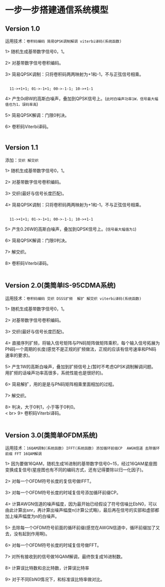 # 一步一步搭建通信系统模型<br>
## Version 1.0<br>
运用技术：`卷积码编码 简易QPSK调制解调 viterbi译码(系统函数)`<br>

1> 随机生成基带数字信号0，1。<br><br>
2> 对基带数字信号卷积编码。<br><br>
3> 简易QPSK调制：只将卷积码两两映射为+1和-1，不与正弦信号相乘。<br><br>
```
  11->+1+1; 01->-1+1; 00->-1-1; 10->+1-1
 ```
 4> 产生0dBW的高斯白噪声，叠加到QPSK信号上。(`此时白噪声功率1W，信号最大幅值也为1，误码率高`)<br><br>
 5> 简易QPSK解调：门限0判决。<br><br>
 6> 卷积码Viterbi译码。<br><br>

## Version 1.1<br>
添加：`交织 解交织`<br>

1> 随机生成基带数字信号0，1。<br><br>
2> 对基带数字信号卷积编码。<br><br>
3> 交织(最好与信号长度匹配)。<br><br>
4> 简易QPSK调制：只将卷积码两两映射为+1和-1，不与正弦信号相乘。<br><br>
```
  11->+1+1; 01->-1+1; 00->-1-1; 10->+1-1
 ```
5> 产生0.26W的高斯白噪声，叠加到QPSK信号上。(`信号最大幅值为1`)<br><br>
6> 简易QPSK解调：门限0判决。<br><br>
7> 解交织。<br><br>
8> 卷积码Viterbi译码。<br><br>

## Version 2.0(类简单IS-95CDMA系统)<br>
运用技术：`卷积码编码 交织 DSSS扩频  解扩 解交织 viterbi译码(系统函数)`<br>

1> 随机生成基带数字信号0，1。<br><br>
2> 对基带数字信号卷积编码。<br><br>
3> 交织(最好与信号长度匹配)。<br><br>
4> 直接序列扩频，将输入信号矩阵与PN码矩阵做矩阵乘积，每个输入信号拓展为PN码一个周期的长度(感觉不是正规的扩频做法，正规的应该有信号速率和PN码速率的要求)。<br><br>
5> 产生1W的高斯白噪声，叠加到扩频信号上(暂时不考虑QPSK调制解调问题。用扩频的话噪声功率高很多，系统性能也是很好的)。<br><br>
6> 简易解扩，用的是是与PN码矩阵相乘里面相加的过程。<br><br>
7> 解交织。<br><br>
8> 判决，大于0判1，小于等于0判0。<br>< br>
9> 卷积码Viterbi译码。<br><br>

## Version 3.0(类简单OFDM系统)<br>
运用技术：`16QAM调制(系统函数) IFFT(系统函数) 添加循环前缀CP  AWGN信道 去除循环前缀 FFT 16QAM解调 `<br>

1> 因为要做16QAM，随机生成16进制的基带数字信号0~15，经过16QAM星座图变换成复信号(星座图也有不同的编码方式，还有记得要除以归一化因子)。<br><br>
2> 对每一个OFDM符号长度的复信号做IFFT。<br><br>
3> 对每一个OFDM符号长度的时域复信号添加循环前缀CP。<br><br>
4> 计算AWGN信道的噪声幅度，因为最开始已经假设了符号信噪比EbN0，可以由此计算出snr，再计算出噪声幅度n(计算公式略)，最后再在信号的实部和虚部都加上噪声幅度为n的白噪声。<br><br>
5> 去除每一个OFDM符号前面的循环前缀(感觉在AWGN信道中，循环前缀加了又去，没有起到作用啊)。<br><br>
6> 对每一个OFDM符号长度的时域复信号做FFT。<br><br>
7> 对所有接收到的信号做16QAM解调，最终恢复成16进制数。<br><br>
8> 计算误比特数和总比特数，计算误比特率<br><br>
9> 对于不同EbN0情况下，和标准误比特率做对比。<br><br>
